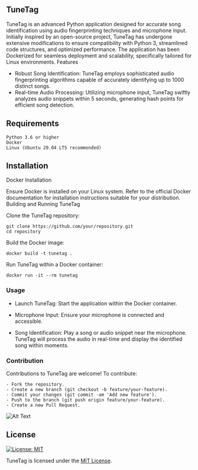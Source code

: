 ## TuneTag

TuneTag is an advanced Python application designed for accurate song identification using audio fingerprinting techniques and microphone input. Initially inspired by an open-source project, TuneTag has undergone extensive modifications to ensure compatibility with Python 3, streamlined code structures, and optimized performance. The application has been Dockerized for seamless deployment and scalability, specifically tailored for Linux environments.
Features
- Robust Song Identification: TuneTag employs sophisticated audio fingerprinting algorithms capable of accurately identifying up to 1000 distinct songs.
- Real-time Audio Processing: Utilizing microphone input, TuneTag swiftly analyzes audio snippets within 5 seconds, generating hash points for efficient song detection.

## Requirements

    Python 3.6 or higher
    Docker
    Linux (Ubuntu 20.04 LTS recommended)

## Installation
Docker Installation

Ensure Docker is installed on your Linux system. Refer to the official Docker documentation for installation instructions suitable for your distribution.
Building and Running TuneTag

  Clone the TuneTag repository:

    git clone https://github.com/your/repository.git
    cd repository

  Build the Docker image:
  
    docker build -t tunetag .

  Run TuneTag within a Docker container:

    docker run -it --rm tunetag

### Usage
- Launch TuneTag: Start the application within the Docker container.

- Microphone Input: Ensure your microphone is connected and accessible.

- Song Identification: Play a song or audio snippet near the microphone. TuneTag will process the audio in real-time and display the identified song within moments.

### Contribution

Contributions to TuneTag are welcome! To contribute:

    - Fork the repository.
    - Create a new branch (git checkout -b feature/your-feature).
    - Commit your changes (git commit -am 'Add new feature').
    - Push to the branch (git push origin feature/your-feature).
    - Create a new Pull Request.
    
![Alt Text](TuneTag1.png)


## License
[![License: MIT](https://img.shields.io/badge/License-MIT-yellow.svg)](https://opensource.org/licenses/MIT)

TuneTag is licensed under the [MIT License](LICENSE).
